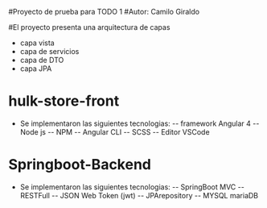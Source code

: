 #Proyecto de prueba para TODO 1
#Autor: Camilo Giraldo

#El proyecto presenta una arquitectura de capas 
- capa vista
- capa de servicios
- capa de DTO
- capa JPA

# hulk-store-front
- Se implementaron las siguientes tecnologias: 
-- framework Angular 4
-- Node js
-- NPM
-- Angular CLI
-- SCSS
-- Editor VSCode

# Springboot-Backend
- Se implementaron las siguientes tecnologias: 
-- SpringBoot MVC
-- RESTFull
-- JSON Web Token (jwt)
-- JPArepository
-- MYSQL mariaDB